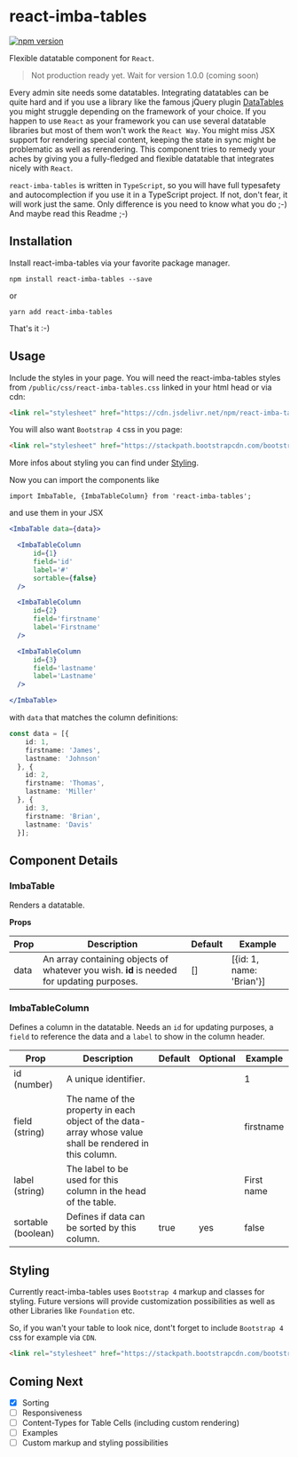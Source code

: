 # react-imba-tables

<!--[![Travis][build-badge]][build]
#[![npm package][npm-badge]][npm]
#[![Coveralls][coveralls-badge]][coveralls]-->

[![npm version](https://badge.fury.io/js/react-imba-tables.svg)](https://badge.fury.io/js/react-imba-tables)

Flexible datatable component for `React`.

> Not production ready yet. Wait for version 1.0.0 (coming soon)

Every admin site needs some datatables. Integrating datatables can be quite hard and if you use a 
library like the famous jQuery plugin [DataTables](https://datatables.net/) you might struggle depending
on the framework of your choice. If you happen to use `React` as your framework you can use several 
datatable libraries but most of them won't work the `React Way`. You might miss JSX support for rendering
special content, keeping the state in sync might be problematic as well as rerendering. This component
tries to remedy your aches by giving you a fully-fledged and flexible datatable that integrates
nicely with `React`.

`react-imba-tables` is written in `TypeScript`, so you will have full typesafety and autocomplection 
if you use it in a TypeScript project. If not, don't fear, it will work just the same. Only difference
is you need to know what you do ;-) And maybe read this Readme ;-)

## Installation

Install react-imba-tables via your favorite package manager.

```
npm install react-imba-tables --save
```

or

```
yarn add react-imba-tables
```

That's it :-)

## Usage

Include the styles in your page. You will need the react-imba-tables styles from `/public/css/react-imba-tables.css`
linked in your html head or via cdn:

```html
<link rel="stylesheet" href="https://cdn.jsdelivr.net/npm/react-imba-tables@0.2.0/public/css/react-imba-tables.css">
```

You will also want `Bootstrap 4` css in you page:

```html
<link rel="stylesheet" href="https://stackpath.bootstrapcdn.com/bootstrap/4.4.1/css/bootstrap.min.css" integrity="sha384-Vkoo8x4CGsO3+Hhxv8T/Q5PaXtkKtu6ug5TOeNV6gBiFeWPGFN9MuhOf23Q9Ifjh" crossorigin="anonymous">
```

More infos about styling you can find under [Styling](#styling).

Now you can import the components like

```ecmascript 6
import ImbaTable, {ImbaTableColumn} from 'react-imba-tables';
```

and use them in your JSX

```jsx harmony
<ImbaTable data={data}>

  <ImbaTableColumn
      id={1}
      field='id'
      label='#'
      sortable={false}
  />

  <ImbaTableColumn
      id={2}
      field='firstname'
      label='Firstname'
  />

  <ImbaTableColumn
      id={3}
      field='lastname'
      label='Lastname'
  />

</ImbaTable>
```

with `data` that matches the column definitions:

```ts
const data = [{
    id: 1,
    firstname: 'James',
    lastname: 'Johnson'
  }, {
    id: 2,
    firstname: 'Thomas',
    lastname: 'Miller'
  }, {
    id: 3,
    firstname: 'Brian',
    lastname: 'Davis'
  }];
```

## Component Details

### ImbaTable

Renders a datatable.

**Props**

|     Prop     |   Description | Default | Example |
|----------|-------------|---|---|
| data |  An array containing objects of whatever you wish. **id** is needed for updating purposes. | [] | [{id: 1, name: 'Brian'}] |

### ImbaTableColumn

Defines a column in the datatable. Needs an `id` for updating purposes, a `field` to reference the
data and a `label` to show in the column header.

|     Prop     |   Description | Default | Optional | Example |
|----------|-------------|---|---|---|
| id (number) |  A unique identifier.  |  |  | 1 |
| field (string) |  The name of the property in each object of the data-array whose value shall be rendered in this column.  |  |  | firstname |
| label (string) |  The label to be used for this column in the head of the table.  |  |  | First name |
| sortable (boolean) | Defines if data can be sorted by this column. | true | yes | false

## <a name="styling">Styling</a>

Currently react-imba-tables uses `Bootstrap 4` markup and classes for styling. Future versions will
provide customization possibilities as well as other Libraries like `Foundation` etc.

So, if you wan't your table to look nice, dont't forget to include `Bootstrap 4` css for example
via `CDN`.

```html
<link rel="stylesheet" href="https://stackpath.bootstrapcdn.com/bootstrap/4.4.1/css/bootstrap.min.css" integrity="sha384-Vkoo8x4CGsO3+Hhxv8T/Q5PaXtkKtu6ug5TOeNV6gBiFeWPGFN9MuhOf23Q9Ifjh" crossorigin="anonymous">
```

## Coming Next

* [X] Sorting
* [ ] Responsiveness
* [ ] Content-Types for Table Cells (including custom rendering)
* [ ] Examples
* [ ] Custom markup and styling possibilities

[build-badge]: https://img.shields.io/travis/user/repo/master.png?style=flat-square
[build]: https://travis-ci.org/user/repo

[npm-badge]: https://img.shields.io/npm/v/npm-package.png?style=flat-square
[npm]: https://www.npmjs.com/package/react-imba-tables

[coveralls-badge]: https://img.shields.io/coveralls/user/repo/master.png?style=flat-square
[coveralls]: https://coveralls.io/github/user/repo
